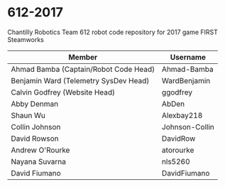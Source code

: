 # 612-2017
Chantilly Robotics Team 612 robot code repository for 2017 game FIRST Steamworks

|Member                                   |Username         |
|-----------------------------------------|-----------------|
|Ahmad Bamba (Captain/Robot Code Head)    |Ahmad-Bamba      |
|Benjamin Ward (Telemetry SysDev Head)    |WardBenjamin     |
|Calvin Godfrey (Website Head)            |ggodfrey         |
|Abby Denman                              |AbDen            |
|Shaun Wu                                 |Alexbay218       |
|Collin Johnson                           |Johnson-Collin   |
|David Rowson                             |DavidRow         |
|Andrew O'Rourke                          |atorourke        |
|Nayana Suvarna                           |nls5260          |
|David Fiumano                            |DavidFiumano     |
